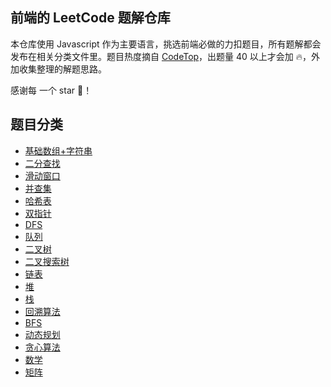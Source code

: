 ## 前端的 LeetCode 题解仓库

本仓库使用 Javascript 作为主要语言，挑选前端必做的力扣题目，所有题解都会发布在相关分类文件里。题目热度摘自 [CodeTop](https://codetop.cc/home)，出题量 40 以上才会加 🔥，外加收集整理的解题思路。

感谢每 一个 star 🌟！

## 题目分类

- [基础数组+字符串](Leetcode/array+string/index.md)
- [二分查找](Leetcode/binarySearch/index.md)
- [滑动窗口](Leetcode/slidingWindow/index.md)
- [并查集](Leetcode/set/index.md)
- [哈希表](Leetcode/hashmap/index.md)
- [双指针](Leetcode/twoPointer/index.md)
- [DFS](Leetcode/dfs/index.md)
- [队列](Leetcode/queue/index.md)
- [二叉树](Leetcode/binaryTree/index.md)
- [二叉搜索树](Leetcode/binarySearchTree/index.md)
- [链表](Leetcode/linkedList/index.md)
- [堆](Leetcode/heap/index.md)
- [栈](Leetcode/stack/index.md)
- [回溯算法](Leetcode/backtracking/index.md)
- [BFS]()
- [动态规划]()
- [贪心算法]()
- [数学]()
- [矩阵]()
